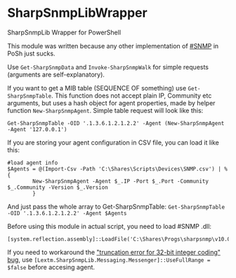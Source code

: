# SharpSnmpLibWrapper
SharpSnmpLib Wrapper for PowerShell

This module was written because any other implementation of [#SNMP](https://github.com/lextm/sharpsnmplib) in PoSh just sucks.

Use `Get-SharpSnmpData` and `Invoke-SharpSnmpWalk` for simple requests (arguments are self-explanatory).

If you want to get a MIB table (SEQUENCE OF something) use `Get-SharpSnmpTable`. This function does not accept plain IP, Community etc arguments, but uses a hash object for agent properties, made by helper function `New-SharpSnmpAgent`.
Simple table request will look like this:
```
Get-SharpSnmpTable -OID '.1.3.6.1.2.1.2.2' -Agent (New-SharpSnmpAgent -Agent '127.0.0.1')
```
If you are storing your agent configuration in CSV file, you can load it like this:
```
#load agent info
$Agents = @(Import-Csv -Path 'C:\Shares\Scripts\Devices\SNMP.csv') | % {
        New-SharpSnmpAgent -Agent $_.IP -Port $_.Port -Community $_.Community -Version $_.Version
        }
```
And just pass the whole array to Get-SharpSnmpTable: `Get-SharpSnmpTable -OID '.1.3.6.1.2.1.2.2' -Agent $Agents`

Before using this module in actual script, you need to load #SNMP .dll:
```
[system.reflection.assembly]::LoadFile('C:\Shares\Progs\sharpsnmp\v10.0.7\net452\SharpSnmpLib.dll')
```

If you need to workaround the ["truncation error for 32-bit integer coding" bug](https://github.com/lextm/sharpsnmplib/issues/30), use `[Lextm.SharpSnmpLib.Messaging.Messenger]::UseFullRange = $false` before accesing agent.
